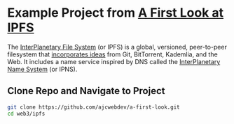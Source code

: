 # Example Project from [A First Look at IPFS](https://ajcwebdev.com/2022/06/12/a-first-look-at-ipfs)

The [InterPlanetary File System](https://ipfs.io/) (or IPFS) is a global, versioned, peer-to-peer filesystem that [incorporates ideas](https://docs.ipfs.io/project/history/) from Git, BitTorrent, Kademlia, and the Web. It includes a name service inspired by DNS called the [InterPlanetary Name System](https://docs.ipfs.io/concepts/ipns/) (or IPNS).

## Clone Repo and Navigate to Project

```bash
git clone https://github.com/ajcwebdev/a-first-look.git
cd web3/ipfs
```